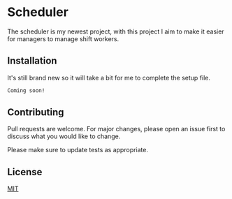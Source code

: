 # Scheduler

The scheduler is my newest project, with this project I aim to make it easier for managers to manage shift workers.

## Installation

It's still brand new so it will take a bit for me to complete the setup file.

```bash
Coming soon!
```

## Contributing
Pull requests are welcome. For major changes, please open an issue first to discuss what you would like to change.

Please make sure to update tests as appropriate.

## License
[MIT](https://choosealicense.com/licenses/mit/)